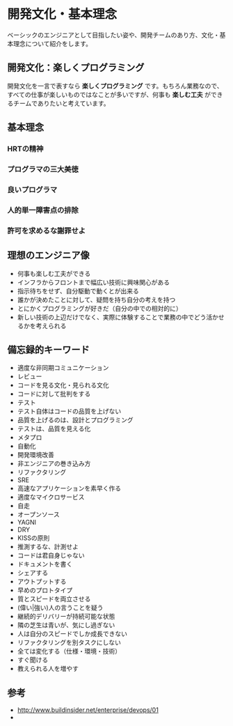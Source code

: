 # 開発文化・基本理念

ベーシックのエンジニアとして目指したい姿や、開発チームのあり方、文化・基本理念について紹介をします。

## 開発文化：楽しくプログラミング

開発文化を一言で表すなら **楽しくプログラミング** です。もちろん業務なので、すべての仕事が楽しいものではなことが多いですが、何事も **楽しむ工夫** ができるチームでありたいと考えています。

## 基本理念

### HRTの精神

### プログラマの三大美徳

### 良いプログラマ

### 人的単一障害点の排除

### 許可を求めるな謝罪せよ

## 理想のエンジニア像

- 何事も楽しむ工夫ができる
- インフラからフロントまで幅広い技術に興味関心がある
- 指示待ちをせず、自分駆動で動くとが出来る
- 誰かが決めたことに対して、疑問を持ち自分の考えを持つ
- とにかくプログラミングが好きだ（自分の中での相対的に）
- 新しい技術の上辺だけでなく、実際に体験することで業務の中でどう活かせるかを考えられる

## 備忘録的キーワード

- 適度な非同期コミュニケーション
- レビュー
 - コードを見る文化・見られる文化
 - コードに対して批判をする
- テスト
 - テスト自体はコードの品質を上げない
 - 品質を上げるのは、設計とプログラミング
 - テストは、品質を見える化
- メタプロ
- 自動化
- 開発環境改善
- 非エンジニアの巻き込み方
- リファクタリング
- SRE
- 高速なアプリケーションを素早く作る
- 適度なマイクロサービス
- 自走  
- オープンソース
- YAGNI
- DRY
- KISSの原則
- 推測するな、計測せよ
- コードは君自身じゃない
- ドキュメントを書く
- シェアする
- アウトプットする
- 早めのプロトタイプ
- 質とスピードを両立させる
- (偉い|強い)人の言うことを疑う
- 継続的デリバリーが持続可能な状態
- 隣の芝生は青いが、気にし過ぎない
- 人は自分のスピードでしか成長できない
- リファクタリングを別タスクにしない
- 全ては変化する（仕様・環境・技術）
- すぐ聞ける
- 教えられる人を増やす

## 参考

- http://www.buildinsider.net/enterprise/devops/01
- 
